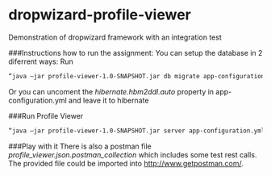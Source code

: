 # dropwizard-profile-viewer
Demonstration of dropwizard framework with an integration test

###Instructions how to run the assignment:
You can setup the database in 2 diferrent ways:
Run 
```sh  
“java –jar profile-viewer-1.0-SNAPSHOT.jar db migrate app-configuration.yml"
```
Or you can uncoment the *hibernate.hbm2ddl.auto* property in app-configuration.yml and leave it to hibernate

###Run Profile Viewer
```sh  
“java –jar profile-viewer-1.0-SNAPSHOT.jar server app-configuration.yml"
```
###Play with it
There is also a postman file *profile_viewer.json.postman_collection* which includes some test rest calls. The provided file could be imported into http://www.getpostman.com/.


